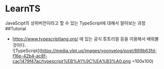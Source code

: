 # LearnTS  
JavaScipt의 상위버전이라고 할 수 있는 TypeScript에 대해서 알아보는 과정  
##Tutorial  
- https://www.typescriptlang.org/ 에 있는 공식 튜토리얼 등을 이용해서 배워볼 것이다.  
![TypeScript](https://media.vlpt.us/images/yoonvelog/post/669b63fd-f16e-42b4-ac8f-cac1479f47ac/typescript%EB%A1%9C%EA%B3%A0.png =100x100)
